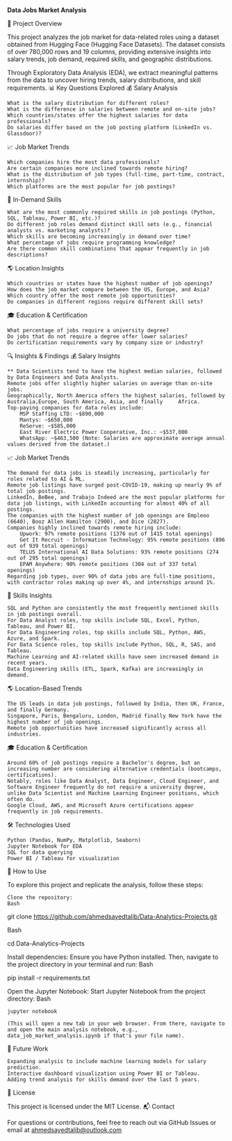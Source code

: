 **Data Jobs Market Analysis**


📌 Project Overview

This project analyzes the job market for data-related roles using a dataset obtained from Hugging Face (Hugging Face Datasets). The dataset consists of over 780,000 rows and 19 columns, providing extensive insights into salary trends, job demand, required skills, and geographic distributions.

Through Exploratory Data Analysis (EDA), we extract meaningful patterns from the data to uncover hiring trends, salary distributions, and skill requirements.
📊 Key Questions Explored
💰 Salary Analysis

    What is the salary distribution for different roles?
    What is the difference in salaries between remote and on-site jobs?
    Which countries/states offer the highest salaries for data professionals?
    Do salaries differ based on the job posting platform (LinkedIn vs. Glassdoor)?

📈 Job Market Trends

    Which companies hire the most data professionals?
    Are certain companies more inclined towards remote hiring?
    What is the distribution of job types (full-time, part-time, contract, internship)?
    Which platforms are the most popular for job postings?

📌 In-Demand Skills

    What are the most commonly required skills in job postings (Python, SQL, Tableau, Power BI, etc.)?
    Do different job roles demand distinct skill sets (e.g., financial analysts vs. marketing analysts)?
    Which skills are becoming increasingly in demand over time?
    What percentage of jobs require programming knowledge?
    Are there common skill combinations that appear frequently in job descriptions?

🌎 Location Insights

    Which countries or states have the highest number of job openings?
    How does the job market compare between the US, Europe, and Asia?
    Which country offer the most remote job opportunities?
    Do companies in different regions require different skill sets?

🎓 Education & Certification

    What percentage of jobs require a university degree?
    Do jobs that do not require a degree offer lower salaries?
    Do certification requirements vary by company size or industry?

🔍 Insights & Findings
💰 Salary Insights

    ** Data Scientists tend to have the highest median salaries, followed by Data Engineers and Data Analysts.
    Remote jobs offer slightly higher salaries on average than on-site jobs.
    Geographically, North America offers the highest salaries, followed by Australia,Europe, South America, Asia, and finally     Africa.
    Top-paying companies for data roles include:
        MSP Staffing LTD: ~$890,000
        Mantys: ~$650,000
        ReServe: ~$585,000
        East River Electric Power Cooperative, Inc.: ~$537,000
        WhatsApp: ~$463,500 (Note: Salaries are approximate average annual values derived from the dataset.)

📈 Job Market Trends

    The demand for data jobs is steadily increasing, particularly for roles related to AI & ML.
    Remote job listings have surged post-COVID-19, making up nearly 9% of total job postings.
    LinkedIn, BeBee, and Trabajo Indeed are the most popular platforms for data job listings, with LinkedIn accounting for almost 40% of all postings.
    The companies with the highest number of job openings are Empleoo (6640), Booz Allen Hamilton (2900), and Dice (2827).
    Companies highly inclined towards remote hiring include:
        Upwork: 97% remote positions (1376 out of 1415 total openings)
        Get It Recruit - Information Technology: 95% remote positions (896 out of 939 total openings)
        TELUS International AI Data Solutions: 93% remote positions (274 out of 295 total openings)
        EPAM Anywhere: 90% remote positions (304 out of 337 total openings)
    Regarding job types, over 90% of data jobs are full-time positions, with contractor roles making up over 4%, and internships around 1%.

📌 Skills Insights

    SQL and Python are consistently the most frequently mentioned skills in job postings overall.
    For Data Analyst roles, top skills include SQL, Excel, Python, Tableau, and Power BI.
    For Data Engineering roles, top skills include SQL, Python, AWS, Azure, and Spark.
    For Data Science roles, top skills include Python, SQL, R, SAS, and Tableau.
    Machine Learning and AI-related skills have seen increased demand in recent years.
    Data Engineering skills (ETL, Spark, Kafka) are increasingly in demand.

🌎 Location-Based Trends

    The US leads in data job postings, followed by India, then UK, France, and finally Germany.
    Singapore, Paris, Bengaluru, London, Madrid finally New York have the highest number of job openings.
    Remote job opportunities have increased significantly across all industries.

🎓 Education & Certification

    Around 60% of job postings require a Bachelor's degree, but an increasing number are considering alternative credentials (bootcamps, certifications).
    Notably, roles like Data Analyst, Data Engineer, Cloud Engineer, and Software Engineer frequently do not require a university degree, unlike Data Scientist and Machine Learning Engineer positions, which often do.
    Google Cloud, AWS, and Microsoft Azure certifications appear frequently in job requirements.

🛠️ Technologies Used

    Python (Pandas, NumPy, Matplotlib, Seaborn)
    Jupyter Notebook for EDA
    SQL for data querying
    Power BI / Tableau for visualization

🚀 How to Use

To explore this project and replicate the analysis, follow these steps:

    Clone the repository:
    Bash

git clone https://github.com/ahmedsayedtalib/Data-Analytics-Projects.git

Bash

cd Data-Analytics-Projects

Install dependencies:
Ensure you have Python installed. Then, navigate to the project directory in your terminal and run:
Bash

pip install -r requirements.txt

Open the Jupyter Notebook:
Start Jupyter Notebook from the project directory:
Bash

    jupyter notebook

    (This will open a new tab in your web browser. From there, navigate to and open the main analysis notebook, e.g., data_job_market_analysis.ipynb if that's your file name).

📢 Future Work

    Expanding analysis to include machine learning models for salary prediction.
    Interactive dashboard visualization using Power BI or Tableau.
    Adding trend analysis for skills demand over the last 5 years.

📄 License

This project is licensed under the MIT License.
📬 Contact

For questions or contributions, feel free to reach out via GitHub Issues or email at ahmedsayedtalib@outlook.com
